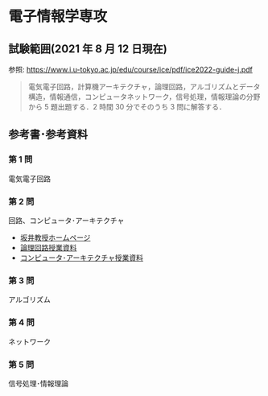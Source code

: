 # 電子情報学専攻

## 試験範囲(2021 年 8 月 12 日現在)

参照: <https://www.i.u-tokyo.ac.jp/edu/course/ice/pdf/ice2022-guide-j.pdf>

> 電気電子回路，計算機アーキテクチャ，論理回路，アルゴリズムとデータ構造，情報通信，コンピュータネットワーク，信号処理，情報理論の分野から 5 題出題する．2 時間 30 分でそのうち 3 問に解答する．

## 参考書･参考資料

### 第 1 問

電気電子回路

### 第 2 問

回路、コンピュータ･アーキテクチャ

- [坂井教授ホームページ](https://www.mtl.t.u-tokyo.ac.jp/~sakai/index-j.html)
- [論理回路授業資料](http://www.mtl.t.u-tokyo.ac.jp/~sakai/ronri/)
- [コンピュータ･アーキテクチャ授業資料](http://www.mtl.t.u-tokyo.ac.jp/~sakai/hard/)

### 第 3 問

アルゴリズム

### 第 4 問

ネットワーク

### 第 5 問

信号処理･情報理論
